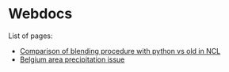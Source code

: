 Webdocs
================

List of pages:

-   [Comparison of blending procedure with python vs old in NCL](./blendComparison.html)
-   [Belgium area precipitation issue](./precip_odd_pattern.html)
